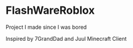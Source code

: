# FlashWareRoblox

Project I made since I was bored 

Inspired by 7GrandDad and Juul Minecraft Client
